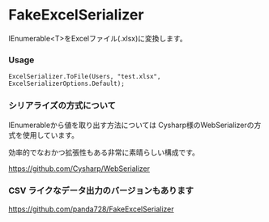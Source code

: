 # FakeExcelSerializer

IEnumerable\<T\>をExcelファイル(.xlsx)に変換します。

### Usage

~~~
ExcelSerializer.ToFile(Users, "test.xlsx", ExcelSerializerOptions.Default);
~~~


### シリアライズの方式について

IEnumerable<T>から値を取り出す方法については
Cysharp様のWebSerializerの方式を使用しています。

効率的でなおかつ拡張性もある非常に素晴らしい構成です。

  https://github.com/Cysharp/WebSerializer
  
### CSV ライクなデータ出力のバージョンもあります
  
  https://github.com/panda728/FakeExcelSerializer
